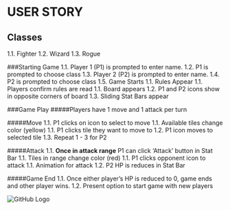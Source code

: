 # USER STORY

## Classes
1.1. Fighter
1.2. Wizard
1.3. Rogue

###Starting Game
1.1. Player 1 (P1) is prompted to enter name.
1.2. P1 is prompted to choose class
1.3. Player 2 (P2) is prompted to enter name.
1.4. P2 is prompted to choose class
1.5. Game Starts
   1.1. Rules Appear
      1.1. Players confirm rules are read
   1.1. Board appears
   1.2. P1 and P2 icons show in opposite corners of board
   1.3. Sliding Stat Bars appear


###Game Play
#####Players have 1 move and 1 attack per turn

#####Move
1.1. P1 clicks on icon to select to move
   1.1. Available tiles change color (yellow)
1.1. P1 clicks tile they want to move to
1.2. P1 icon moves to selected tile
1.3. Repeat 1 - 3 for P2

#####Attack
1.1. **Once in attack range** P1 can click ‘Attack’ button in Stat Bar
   1.1. Tiles in range change color (red)
1.1. P1 clicks opponent icon to attack
   1.1. Animation for attack
   1.2. P2 HP is reduces in Stat Bar


#####Game End
1.1. Once either player’s HP is reduced to 0, game ends and other player wins.
1.2. Present option to start game with new players


![GitHub Logo](/wirefrane.png)

